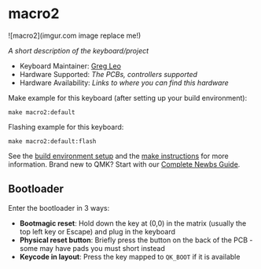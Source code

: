 # macro2

![macro2](imgur.com image replace me!)

*A short description of the keyboard/project*

* Keyboard Maintainer: [Greg Leo](https://github.com/gleorepo)
* Hardware Supported: *The PCBs, controllers supported*
* Hardware Availability: *Links to where you can find this hardware*

Make example for this keyboard (after setting up your build environment):

    make macro2:default

Flashing example for this keyboard:

    make macro2:default:flash

See the [build environment setup](https://docs.qmk.fm/#/getting_started_build_tools) and the [make instructions](https://docs.qmk.fm/#/getting_started_make_guide) for more information. Brand new to QMK? Start with our [Complete Newbs Guide](https://docs.qmk.fm/#/newbs).

## Bootloader

Enter the bootloader in 3 ways:

* **Bootmagic reset**: Hold down the key at (0,0) in the matrix (usually the top left key or Escape) and plug in the keyboard
* **Physical reset button**: Briefly press the button on the back of the PCB - some may have pads you must short instead
* **Keycode in layout**: Press the key mapped to `QK_BOOT` if it is available
